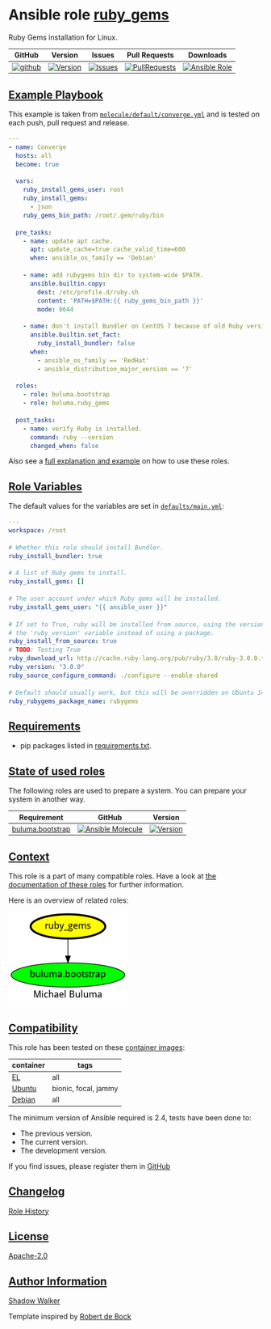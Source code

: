 # Ansible role [ruby_gems](https://galaxy.ansible.com/ui/standalone/roles/buluma/ruby_gems/documentation)

Ruby Gems installation for Linux.

|GitHub|Version|Issues|Pull Requests|Downloads|
|------|-------|------|-------------|---------|
|[![github](https://github.com/buluma/ansible-role-ruby_gems/actions/workflows/molecule.yml/badge.svg)](https://github.com/buluma/ansible-role-ruby_gems/actions/workflows/molecule.yml)|[![Version](https://img.shields.io/github/release/buluma/ansible-role-ruby_gems.svg)](https://github.com/buluma/ansible-role-ruby_gems/releases/)|[![Issues](https://img.shields.io/github/issues/buluma/ansible-role-ruby_gems.svg)](https://github.com/buluma/ansible-role-ruby_gems/issues/)|[![PullRequests](https://img.shields.io/github/issues-pr-closed-raw/buluma/ansible-role-ruby_gems.svg)](https://github.com/buluma/ansible-role-ruby_gems/pulls/)|[![Ansible Role](https://img.shields.io/ansible/role/d/buluma/ruby_gems)](https://galaxy.ansible.com/ui/standalone/roles/buluma/ruby_gems/documentation)|

## [Example Playbook](#example-playbook)

This example is taken from [`molecule/default/converge.yml`](https://github.com/buluma/ansible-role-ruby_gems/blob/master/molecule/default/converge.yml) and is tested on each push, pull request and release.

```yaml
---
- name: Converge
  hosts: all
  become: true

  vars:
    ruby_install_gems_user: root
    ruby_install_gems:
      - json
    ruby_gems_bin_path: /root/.gem/ruby/bin

  pre_tasks:
    - name: update apt cache.
      apt: update_cache=true cache_valid_time=600
      when: ansible_os_family == 'Debian'

    - name: add rubygems bin dir to system-wide $PATH.
      ansible.builtin.copy:
        dest: /etc/profile.d/ruby.sh
        content: 'PATH=$PATH:{{ ruby_gems_bin_path }}'
        mode: 0644

    - name: don't install Bundler on CentOS 7 because of old Ruby version.
      ansible.builtin.set_fact:
        ruby_install_bundler: false
      when:
        - ansible_os_family == 'RedHat'
        - ansible_distribution_major_version == '7'

  roles:
    - role: buluma.bootstrap
    - role: buluma.ruby_gems

  post_tasks:
    - name: verify Ruby is installed.
      command: ruby --version
      changed_when: false
```

Also see a [full explanation and example](https://buluma.github.io/how-to-use-these-roles.html) on how to use these roles.

## [Role Variables](#role-variables)

The default values for the variables are set in [`defaults/main.yml`](https://github.com/buluma/ansible-role-ruby_gems/blob/master/defaults/main.yml):

```yaml
---
workspace: /root

# Whether this role should install Bundler.
ruby_install_bundler: true

# A list of Ruby gems to install.
ruby_install_gems: []

# The user account under which Ruby gems will be installed.
ruby_install_gems_user: "{{ ansible_user }}"

# If set to True, ruby will be installed from source, using the version set with
# the 'ruby_version' variable instead of using a package.
ruby_install_from_source: true
# TODO: Testing True
ruby_download_url: http://cache.ruby-lang.org/pub/ruby/3.0/ruby-3.0.0.tar.gz
ruby_version: "3.0.0"
ruby_source_configure_command: ./configure --enable-shared

# Default should usually work, but this will be overridden on Ubuntu 14.04.
ruby_rubygems_package_name: rubygems
```

## [Requirements](#requirements)

- pip packages listed in [requirements.txt](https://github.com/buluma/ansible-role-ruby_gems/blob/master/requirements.txt).

## [State of used roles](#state-of-used-roles)

The following roles are used to prepare a system. You can prepare your system in another way.

| Requirement | GitHub | Version |
|-------------|--------|--------|
|[buluma.bootstrap](https://galaxy.ansible.com/buluma/bootstrap)|[![Ansible Molecule](https://github.com/buluma/ansible-role-bootstrap/actions/workflows/molecule.yml/badge.svg)](https://github.com/buluma/ansible-role-bootstrap/actions/workflows/molecule.yml)|[![Version](https://img.shields.io/github/release/buluma/ansible-role-bootstrap.svg)](https://github.com/shadowwalker/ansible-role-bootstrap)|

## [Context](#context)

This role is a part of many compatible roles. Have a look at [the documentation of these roles](https://buluma.github.io/) for further information.

Here is an overview of related roles:

![dependencies](https://raw.githubusercontent.com/buluma/ansible-role-ruby_gems/png/requirements.png "Dependencies")

## [Compatibility](#compatibility)

This role has been tested on these [container images](https://hub.docker.com/u/buluma):

|container|tags|
|---------|----|
|[EL](https://hub.docker.com/repository/docker/buluma/enterpriselinux/general)|all|
|[Ubuntu](https://hub.docker.com/repository/docker/buluma/ubuntu/general)|bionic, focal, jammy|
|[Debian](https://hub.docker.com/repository/docker/buluma/debian/general)|all|

The minimum version of Ansible required is 2.4, tests have been done to:

- The previous version.
- The current version.
- The development version.

If you find issues, please register them in [GitHub](https://github.com/buluma/ansible-role-ruby_gems/issues)

## [Changelog](#changelog)

[Role History](https://github.com/buluma/ansible-role-ruby_gems/blob/master/CHANGELOG.md)

## [License](#license)

[Apache-2.0](https://github.com/buluma/ansible-role-ruby_gems/blob/master/LICENSE)

## [Author Information](#author-information)

[Shadow Walker](https://buluma.github.io/)


Template inspired by [Robert de Bock](https://github.com/robertdebock)
